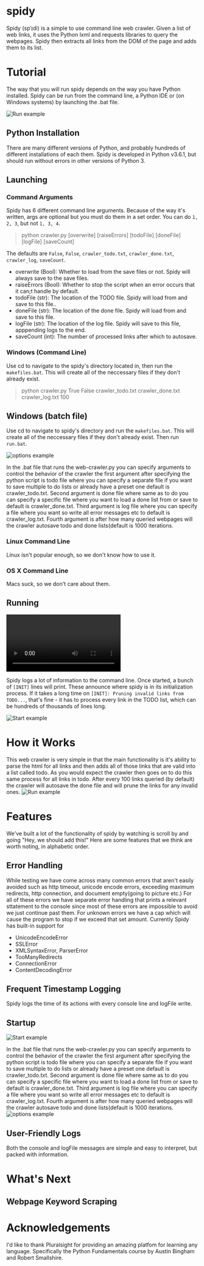 # spidy
Spidy (spˈɪdi) is a simple to use command line web crawler.
Given a list of web links, it uses the Python lxml and requests libraries to query the webpages.
Spidy then extracts all links from the DOM of the page and adds them to its list.


# Tutorial
The way that you will run spidy depends on the way you have Python installed.
Spidy can be run from the command line, a Python IDE or (on Windows systems) by launching the .bat file.

![Run example](/run.png?raw=true "run pic")

## Python Installation
There are many different versions of Python, and probably hundreds of different installations of each them.
Spidy is developed in Python v3.6.1, but should run without errors in other versions of Python 3.

## Launching

### Command Arguments
Spidy has 6 different command line arguments.
Because of the way it's written, args are optional but you must do them in a set order.
You can do `1, 2, 3`, but not `1, 3, 4`.

> python crawler.py [overwrite] [raiseErrors] [todoFile] [doneFile] [logFile] [saveCount]

The defaults are `False`, `False`, `crawler_todo.txt`, `crawler_done.txt`, `crawler_log`, `saveCount`.

 - overwrite (Bool): Whether to load from the save files or not. Spidy will always save to the save files.
 - raiseErrors (Bool): Whether to stop the script when an error occurs that it can;t handle by default.
 - todoFile (str): The location of the TODO file. Spidy will load from and save to this file..
 - doneFile (str): The location of the done file. Spidy will load from and save to this file.
 - logFile (str): The location of the log file. Spidy will save to this file, apppending logs to the end.
 - saveCount (int): The number of processed links after which to autosave.

### Windows (Command Line)
Use cd to navigate to the spidy's directory located in, then run the `makefiles.bat`.
This will create all of the neccessary files if they don't already exist.

> python crawler.py True False crawler_todo.txt crawler_done.txt crawler_log.txt 100

## Windows (batch file)
Use cd to navigate to spidy's directory and run the `makefiles.bat`.
This will create all of the neccessary files if they don't already exist.
Then run `run.bat`.

![options example](/media/bat.png?raw=true "options pic")

In the .bat file that runs the web-crawler.py you can specify arguments to control the behavior of the crawler the first argument after specifying the python script is todo file where you can specify a separate file if you want to save multiple to do lists or already have a preset one default is crawler_todo.txt.
Second argument is done file where same as to do you can specify a specific file where you want to load a done list from or save to default is crawler_done.txt.
Third argument is log file where you can specify a file where you want so write all error messages etc to default is crawler_log.txt.
Fourth argument is after how many queried webpages will the crawler autosave todo and done lists(default is 1000 iterations.

### Linux Command Line
Linux isn't popular enough, so we don't know how to use it.

### OS X Command Line
Macs suck, so we don't care about them.

## Running

![](/media/run.mp4?raw=true "running gif")

Spidy logs a lot of information to the command line.
Once started, a bunch of `[INIT]` lines will print.
These announce where spidy is in its initialization process.
If it takes a long time on `[INIT]: Pruning invalid links from TODO...`, that's fine - it has to process every link in the TODO list, which can be hundreds of thousands of lines long.

![Start example](/media/start.png?raw=true "Start pic")


# How it Works
This web crawler is very simple in that the main functionality is it's ability to parse the html for all links and then adds all of those links that are valid into a list called todo. As you would expect the crawler then goes on to do this same process for all links in todo. After every 100 links queried (by default) the crawler will autosave the done file and will prune the links for any invalid ones.
![Run example](/media/run.png?raw=true "run pic")


# Features
We've built a lot of the functionality of spidy by watching is scroll by and going "Hey, we should add this!"
Here are some features that we think are worth noting, in alphabetic order.

## Error Handling
While testing we have come across many common errors that aren't easily avoided such as http timeout, unicode encode errors, exceeding maximum redirects, http connection, and document empty(going to picture etc.)
For all of these errors we have separate error handling that prints a relevant sttatement to the console since most of these errors are impossible to avoid we just continue past them.
For unknown errors we have a cap which will cause the program to stop if we exceed that set amount.
Currently Spidy has built-in support for

 - UnicodeEncodeError
 - SSLError
 - XMLSyntaxError, ParserError
 - TooManyRedirects
 - ConnectionError
 - ContentDecodingError

## Frequent Timestamp Logging
Spidy logs the time of its actions with every console line and logFile write.

## Startup
![Start example](/media/start.png?raw=true "Start pic")

In the .bat file that runs the web-crawler.py you can specify arguments to control the behavior of the crawler the first argument after specifying the python script is todo file where you can specify a separate file if you want to save multiple to do lists or already have a preset one default is crawler_todo.txt. Second argument is done file where same as to do you can specify a specific file where you want to load a done list from or save to default is crawler_done.txt. Third argument is log file where you can specify a file where you want so write all error messages etc to default is crawler_log.txt. Fourth argument is after how many queried webpages will the crawler autosave todo and done lists(default is 1000 iterations.
![options example](/bat.png?raw=true "options pic")

## User-Friendly Logs
Both the console and logFile messages are simple and easy to interpret, but packed with information.


# What's Next

## Webpage Keyword Scraping


# Acknowledgements
I'd like to thank Pluralsight for providing an amazing platfom for learning any language.
Specifically the Python Fundamentals course by Austin Bingham and Robert Smallshire.
